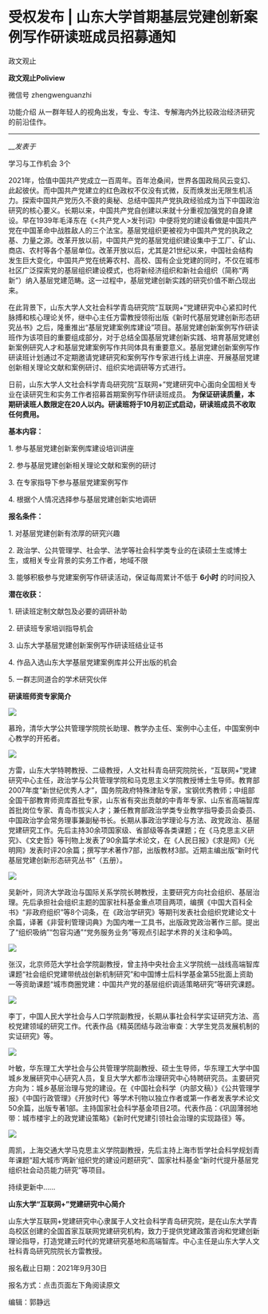 

#  受权发布 | 山东大学首期基层党建创新案例写作研读班成员招募通知

政文观止  

**政文观止Poliview** 

微信号 zhengwenguanzhi

功能介绍 从一群年轻人的视角出发，专业、专注、专解海内外比较政治经济研究的前沿佳作。

____

___发表于_

学习与工作机会 3个

2021年，恰值中国共产党成立一百周年。百年沧桑间，世界各国政局风云变幻、此起彼伏。而中国共产党建立的红色政权不仅没有式微，反而焕发出无限生机活力。探索中国共产党历久不衰的奥秘、总结中国共产党执政经验成为当下中国政治研究的核心要义。长期以来，中国共产党自创建以来就十分重视加强党的自身建设。早在1939年毛泽东在《<共产党人>发刊词》中便将党的建设看做是中国共产党在中国革命中战胜敌人的三个法宝。基层党组织更被视为中国共产党的执政之基、力量之源。改革开放以前，中国共产党的基层党组织建设集中于工厂、矿山、商店、农村等各个基层单位。改革开放以后，尤其是21世纪以来，中国社会结构发生巨大变化，中国共产党在统筹农村、高校、国有企业党建的同时，不仅在城市社区广泛探索党的基层组织建设模式，也将新经济组织和新社会组织（简称“两新”）纳入基层党建范畴。这一过程中，基层党建创新实践的研究价值不断凸现出来。  

  

在此背景下，山东大学人文社会科学青岛研究院“互联网+”党建研究中心紧扣时代脉搏和核心理论关怀，继中心主任方雷教授领衔出版《新时代基层党建创新形态研究丛书》之后，隆重推出“基层党建案例库建设”项目。基层党建创新案例写作研读班作为该项目的重要组成部分，对于总结全国基层党建创新实践、培育基层党建创新案例研究人才和基层党建案例写作共同体具有重要意义。基层党建创新案例写作研读班计划通过不定期邀请党建研究和案例写作专家进行线上讲座、开展基层党建创新相关理论文献和案例研讨、组织实地调研等方式进行。

  

日前，山东大学人文社会科学青岛研究院“互联网+”党建研究中心面向全国相关专业在读研究生和实务工作者招募首期案例写作研读班成员。
**为保证研读质量，本期研读班人数限定在20人以内。研读班将于10月初正式启动，研读班成员不收取任何费用。**

  

 **基本内容：**

1\. 参与基层党建创新案例库建设培训讲座

2\. 参与基层党建创新相关理论文献和案例的研讨

3\. 在专家指导下参与基层党建案例写作

4\. 根据个人情况选择参与基层党建创新实地调研

  

 **报名条件：**

1\. 对基层党建创新有浓厚的研究兴趣

2\. 政治学、公共管理学、社会学、法学等社会科学类专业的在读硕士生或博士生，或相关专业背景的实务工作者，地域不限

3\. 能够积极参与党建案例写作研读活动，保证每周累计不低于 **6小时** 的时间投入

  

 **潜在收获：**

1\. 研读班定制文献包及必要的调研补助

2\. 研读班专家培训指导机会

3\. 山东大学基层党建创新案例写作研读班结业证书

4\. 作品入选山东大学基层党建案例库并公开出版的机会

5\. 一群志同道合的学术研究伙伴

  
 **研读班师资专家简介**

  

![](/images/58/2.png)

  

慕玲，清华大学公共管理学院院长助理、教学办主任、案例中心主任，中国案例中心教学的开拓者。  
  

![](/images/58/3.jpeg)

  
方雷，山东大学特聘教授、二级教授，人文社科青岛研究院院长，“互联网+”党建研究中心主任，政治学与公共管理学院和马克思主义学院教授博士生导师。教育部2007年度“新世纪优秀人才”，国务院政府特殊津贴专家，宝钢优秀教师；中组部全国干部教育师资库首批专家，山东省有突出贡献的中青年专家、山东省高端智库首批岗位专家、青岛市拔尖人才；兼任教育部政治学类专业教学指导委员会委员、中国政治学会常务理事兼副秘书长。长期从事政治学理论与方法、政党政治、基层党建研究工作。先后主持30余项国家级、省部级等各类课题；在《马克思主义研究》、《文史哲》等刊物上发表了90余篇学术论文，在《人民日报》《求是网》《光明网》发表时评20余篇；撰写学术著作7部，出版教材3部。近期主编出版“新时代基层党建创新形态研究丛书”（五册）。  

![](/images/58/4.png)

  

吴新叶，同济大学政治与国际关系学院长聘教授，主要研究方向社会组织、基层治理。先后承担社会组织主题的国家社科基金重点项目两项，编撰《中国大百科全书》“非政府组织”等8个词条，在《政治学研究》等期刊发表社会组织党建论文十余篇，译著《非营利管理词典》为国内唯一工具书，出版政党政治著作三部。提出了“组织吸纳”“包容沟通”“党务服务业务”等观点引起学术界的关注和争鸣。  

![](/images/58/5.png)

  

张汉，北京师范大学社会学院副教授，曾主持中央社会主义学院统一战线高端智库课题“社会组织党建带统战创新机制研究”和中国博士后科学基金第55批面上资助一等资助课题“城市商圈党建：中国共产党的基层组织调适策略研究”等研究课题。  
  

![](/images/58/6.png)

  

李丁，中国人民大学社会与人口学院副教授，长期从事社会科学实证研究方法、高校党建领域的研究工作。代表作品《精英团结与政治审查：大学生党员发展机制的实证研究》等。  

![](/images/58/7.jpeg)

叶敏，华东理工大学社会与公共管理学院副教授、硕士生导师，华东理工大学中国城乡发展研究中心研究人员，复旦大学大都市治理研究中心特聘研究员。主要研究方向为：城乡基层治理与党的建设。在《中国社会科学（内部文稿）》《公共管理学报》《中国行政管理》《开放时代》等学术刊物以独立作者或第一作者发表学术论文50余篇，出版专著1部。主持国家社会科学基金项目2项。代表作品：《巩固薄弱地带：城市楼宇上的政党建设策略》《新时代党建引领社会治理的实现路径》等。  

![](/images/58/8.png)

  

周凯，上海交通大学马克思主义学院副教授，先后主持上海市哲学社会科学规划青年课题“超大城市‘两新’组织党的建设问题研究”、国家社科基金“新时代提升基层党组织社会动员能力研究”等项目。

  

持续更新中……

  

 **山东大学“互联网+”党建研究中心简介**

山东大学互联网+党建研究中心隶属于人文社会科学青岛研究院，是在山东大学青岛校区创建的全国首家互联网党建研究机构，致力于提供党建政策咨询和党建创新理论指导，打造党建云时代的党建研究基地和高端智库。中心主任是山东大学人文社科青岛研究院院长方雷教授。

  

报名截止日期：2021年9月30日

  

报名方式：点击页面左下角阅读原文

  

编辑：郭静远

